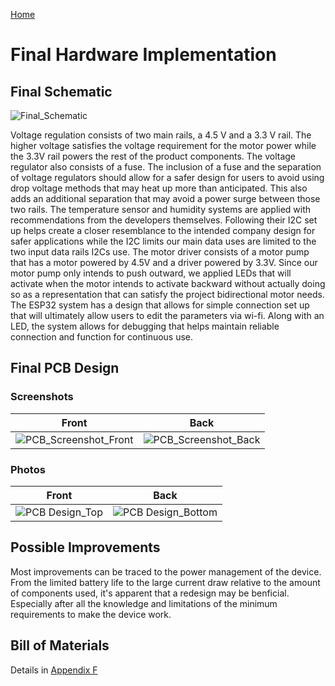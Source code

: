 [Home](/index.md)


# **Final Hardware Implementation**
## Final Schematic

![Final_Schematic](https://github.com/Team-309-Hydro-Pro/EGR314-Spring2024-Team309.github.io/assets/84349229/525ff851-ef5e-4878-be15-d7bee635eabb)


Voltage regulation consists of two main rails, a 4.5 V and a 3.3 V rail. The higher voltage satisfies the voltage requirement for the motor power while the 3.3V rail powers the rest of the product components. The voltage regulator also consists of a fuse. The inclusion of a fuse and the separation of voltage regulators should allow for a safer design for users to avoid using drop voltage methods that may heat up more than anticipated. This also adds an additional separation that may avoid a power surge between those two rails.
The temperature sensor and humidity systems are applied with recommendations from the developers themselves. Following their I2C set up helps create a closer resemblance to the intended company design for safer applications while the I2C limits our main data uses are limited to the two input data rails I2Cs use.
The motor driver consists of a motor pump that has a motor powered by 4.5V and a driver powered by 3.3V. Since our motor pump only intends to push outward, we applied LEDs that will activate when the motor intends to activate backward without actually doing so as a representation that can satisfy the project bidirectional motor needs.
The ESP32 system has a design that allows for simple connection set up that will ultimately allow users to edit the parameters via wi-fi. Along with an LED, the system allows for debugging that helps maintain reliable connection and function for continuous use.

## Final PCB Design
### Screenshots

|Front|Back|
|-----|-----|
|![PCB_Screenshot_Front](https://github.com/Team-309-Hydro-Pro/EGR314-Spring2024-Team309.github.io/assets/84349229/bc17e795-b395-4743-9c21-e543d4c01a46)| ![PCB_Screenshot_Back](https://github.com/Team-309-Hydro-Pro/EGR314-Spring2024-Team309.github.io/assets/84349229/d403b212-5084-4807-89e2-62fe3b1b6392)|

### Photos

|Front|Back|
|-----|-----|
|![PCB Design_Top](https://github.com/Team-309-Hydro-Pro/EGR314-Spring2024-Team309.github.io/assets/84349229/1171be45-e810-46b9-b698-2d53fa288f01)| ![PCB Design_Bottom](https://github.com/Team-309-Hydro-Pro/EGR314-Spring2024-Team309.github.io/assets/84349229/94b15686-c06b-411a-9026-1824a7b9dc62)|

## Possible Improvements
Most improvements can be traced to the power management of the device. From the limited battery life to the large current draw relative to the amount of components used, it's apparent that a redesign may be benficial. Especially after all the knowledge and limitations of the minimum requirements to make the device work. 

## Bill of Materials

Details in [Appendix F](/Appendix_F.md)
